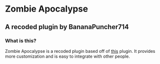 # Zombie Apocalypse
## A recoded plugin by BananaPuncher714
### What is this?
Zombie Apocalypse is a recoded plugin based off of [this](https://dev.bukkit.org/projects/zombieapocalypse) plugin.
It provides more customization and is easy to integrate with other people.


